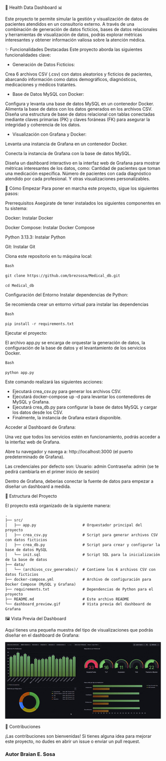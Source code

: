 🏥 Health Data Dashboard 📊

Este proyecto te permite simular la gestión y visualización de datos de pacientes atendidos en un consultorio externo. A través de una combinación de generación de datos ficticios, bases de datos relacionales y herramientas de visualización de datos, podrás explorar métricas interesantes y obtener información valiosa sobre la atención médica.

✨ Funcionalidades Destacadas
Este proyecto aborda las siguientes funcionalidades clave:

- Generación de Datos Ficticios:

Crea 6 archivos CSV (.csv) con datos aleatorios y ficticios de pacientes, abarcando información como datos demográficos, diagnósticos, medicaciones y médicos tratantes.

- Base de Datos MySQL con Docker:

Configura y levanta una base de datos MySQL en un contenedor Docker.
Alimenta la base de datos con los datos generados en los archivos CSV.
Diseña una estructura de base de datos relacional con tablas conectadas mediante claves primarias (PK) y claves foráneas (FK) para asegurar la integridad y coherencia de los datos.

- Visualización con Grafana y Docker:

Levanta una instancia de Grafana en un contenedor Docker.

Conecta la instancia de Grafana con la base de datos MySQL.

Diseña un dashboard interactivo en la interfaz web de Grafana para mostrar métricas interesantes de los datos, como:
Cantidad de pacientes que toman una medicación específica.
Número de pacientes con cada diagnóstico atendido por cada profesional.
Y otras visualizaciones personalizables.


🚀 Cómo Empezar
Para poner en marcha este proyecto, sigue los siguientes pasos:

Prerrequisitos
Asegúrate de tener instalados los siguientes componentes en tu sistema:

Docker: Instalar Docker

Docker Compose: Instalar Docker Compose

Python 3.13.3: Instalar Python

Git: Instalar Git

Clona este repositorio en tu máquina local:
```
Bash

git clone https://github.com/brezsosa/Medical_db.git

cd Medical_db
```
Configuración del Entorno
Instalar dependencias de Python:

Se recomienda crear un entorno virtual para instalar las dependencias
```
Bash

pip install -r requirements.txt
```
Ejecutar el proyecto:

El archivo app.py se encarga de orquestar la generación de datos, la configuración de la base de datos y el levantamiento de los servicios Docker.
```
Bash

python app.py
```
Este comando realizará las siguientes acciones:

- Ejecutará crea_csv.py para generar los archivos CSV.
- Ejecutará docker-compose up -d para levantar los contenedores de MySQL y Grafana.
- Ejecutará crea_db.py para configurar la base de datos MySQL y cargar los datos desde los CSV.
- Finalmente, la instancia de Grafana estará disponible.

Acceder al Dashboard de Grafana:

Una vez que todos los servicios estén en funcionamiento, podrás acceder a la interfaz web de Grafana.

Abre tu navegador y navega a: http://localhost:3000 (el puerto predeterminado de Grafana).

Las credenciales por defecto son:
Usuario: admin
Contraseña: admin (se te pedirá cambiarla en el primer inicio de sesión)

Dentro de Grafana, deberias conectar la fuente de datos para empezar a diseñar un dashboard a medida.


📂 Estructura del Proyecto

El proyecto está organizado de la siguiente manera:
```
.
├── src/
│   ├── app.py                     # Orquestador principal del proyecto
│   ├── crea_csv.py                # Script para generar archivos CSV con datos ficticios
│   ├── crea_db.py                 # Script para crear y configurar la base de datos MySQL
│   └── init.sql                   # Script SQL para la inicialización de la base de datos
├── data/
│   └── (archivos_csv_generados)/  # Contiene los 6 archivos CSV con datos ficticios
├── docker-compose.yml             # Archivo de configuración para Docker Compose (MySQL y Grafana)
├── requirements.txt               # Dependencias de Python para el proyecto
├── README.md                      # Este archivo README
└── dashboard_preview.gif          # Vista previa del dashboard de Grafana
```
🖼️ Vista Previa del Dashboard

Aquí tienes una pequeña muestra del tipo de visualizaciones que podrás diseñar en el dashboard de Grafana:


![Dashboard Preview](Medical_Dash_preview.gif)




🤝 Contribuciones

¡Las contribuciones son bienvenidas! Si tienes alguna idea para mejorar este proyecto, no dudes en abrir un issue o enviar un pull request.


### Autor Braian E. Sosa
